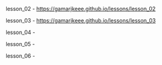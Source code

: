lesson_02 - https://gamarjkeee.github.io/lessons/lesson_02

lesson_03 - https://gamarjkeee.github.io/lessons/lesson_03

lesson_04 - 

lesson_05 - 

lesson_06 - 

